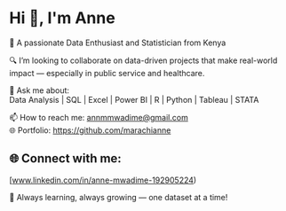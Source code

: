 # Hi 👋, I'm Anne  
🎯 A passionate Data Enthusiast and Statistician from Kenya

🔍 I’m looking to collaborate on data-driven projects that make real-world impact — especially in public service and healthcare.

💬 Ask me about:  
Data Analysis | SQL | Excel | Power BI | R | Python | Tableau | STATA

📫 How to reach me: annmmwadime@gmail.com  
🌐 Portfolio: https://github.com/marachianne

## 🌐 Connect with me:
[www.linkedin.com/in/anne-mwadime-192905224)  

🚀 Always learning, always growing — one dataset at a time!
